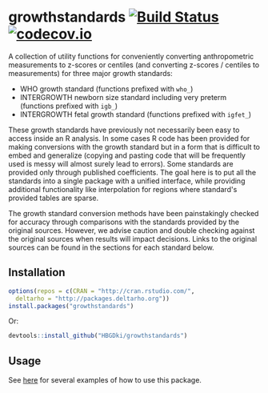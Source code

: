 # growthstandards [![Build Status](https://travis-ci.org/HBGDki/growthstandards.svg?branch=master)](https://travis-ci.org/HBGDki/growthstandards) [![codecov.io](https://codecov.io/gh/HBGDki/growthstandards/coverage.svg?branch=master)](https://codecov.io/gh/HBGDki/growthstandards?branch=master)

A collection of utility functions for conveniently converting anthropometric measurements to z-scores or centiles (and converting z-scores / centiles to measurements) for three major growth standards:

- WHO growth standard (functions prefixed with `who_`)
- INTERGROWTH newborn size standard including very preterm (functions prefixed with `igb_`)
- INTERGROWTH fetal growth standard (functions prefixed with `igfet_`)

These growth standards have previously not necessarily been easy to access inside an R analysis. In some cases R code has been provided for making conversions with the growth standard but in a form that is difficult to embed and generalize (copying and pasting code that will be frequently used is messy will almost surely lead to errors). Some standards are provided only through published coefficients. The goal here is to put all the standards into a single package with a unified interface, while providing additional functionality like interpolation for regions where standard's provided tables are sparse.

The growth standard conversion methods have been painstakingly checked for accuracy through comparisons with the standards provided by the original sources. However, we advise caution and double checking against the original sources when results will impact decisions. Links to the original sources can be found in the sections for each standard below.

## Installation

```r
options(repos = c(CRAN = "http://cran.rstudio.com/",
  deltarho = "http://packages.deltarho.org"))
install.packages("growthstandards")
```

Or:

```r
devtools::install_github("HBGDki/growthstandards")
```

## Usage

See [here](articles/docs.html) for several examples of how to use this package.
